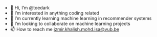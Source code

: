 - 👋 Hi, I’m @toedark
- 👀 I’m interested in anything coding related
- 🌱 I’m currently learning machine learning in recommender systems
- 💞️ I’m looking to collaborate on machine learning projects
- 📫 How to reach me izmir.khalish.mohd.isa@vub.be

<!---
toedark/toedark is a ✨ special ✨ repository because its `README.md` (this file) appears on your GitHub profile.
You can click the Preview link to take a look at your changes.
--->
